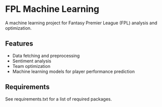 # FPL Machine Learning

A machine learning project for Fantasy Premier League (FPL) analysis and optimization.

## Features
- Data fetching and preprocessing
- Sentiment analysis
- Team optimization
- Machine learning models for player performance prediction

## Requirements
See requirements.txt for a list of required packages.
